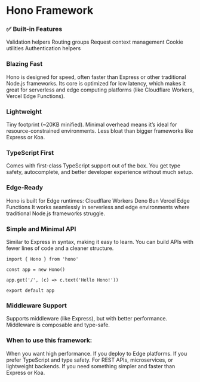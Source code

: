 # Hono Framework

### ✅ Built-in Features

Validation helpers
Routing groups
Request context management
Cookie utilities
Authentication helpers

### Blazing Fast

Hono is designed for speed, often faster than Express or other traditional Node.js frameworks.
Its core is optimized for low latency, which makes it great for serverless and edge computing platforms (like Cloudflare Workers, Vercel Edge Functions).

### Lightweight

Tiny footprint (~20KB minified). Minimal overhead means it’s ideal for resource-constrained environments.
Less bloat than bigger frameworks like Express or Koa.

### TypeScript First

Comes with first-class TypeScript support out of the box.
You get type safety, autocomplete, and better developer experience without much setup.

### Edge-Ready

Hono is built for Edge runtimes:
Cloudflare Workers
Deno
Bun
Vercel Edge Functions
It works seamlessly in serverless and edge environments where traditional Node.js frameworks struggle.

### Simple and Minimal API

Similar to Express in syntax, making it easy to learn.
You can build APIs with fewer lines of code and a cleaner structure.

```
import { Hono } from 'hono'

const app = new Hono()

app.get('/', (c) => c.text('Hello Hono!'))

export default app

```

### Middleware Support

Supports middleware (like Express), but with better performance.
Middleware is composable and type-safe.

### When to use this framework:

When you want high performance.
If you deploy to Edge platforms.
If you prefer TypeScript and type safety.
For REST APIs, microservices, or lightweight backends.
If you need something simpler and faster than Express or Koa.
